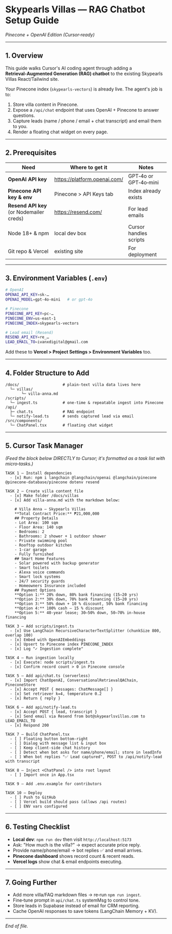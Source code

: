 # Skypearls Villas — RAG Chatbot Setup Guide  
*Pinecone + OpenAI Edition (Cursor‑ready)*  

---

## 1. Overview  
This guide walks Cursor's AI coding agent through adding a **Retrieval‑Augmented Generation (RAG) chatbot** to the existing Skypearls Villas React/Tailwind site.

Your Pinecone index (`skypearls-vectors`) is already live. The agent's job is to:

1. Store villa content in Pinecone.  
2. Expose a `/api/chat` endpoint that uses OpenAI + Pinecone to answer questions.  
3. Capture leads (name / phone / email + chat transcript) and email them to you.  
4. Render a floating chat widget on every page.

---

## 2. Prerequisites  

| Need | Where to get it | Notes |
|------|-----------------|-------|
| **OpenAI API key** | https://platform.openai.com/ | GPT‑4o or GPT‑4o‑mini |
| **Pinecone API key & env** | Pinecone > API Keys tab | Index already exists |
| **Resend API key** (or Nodemailer creds) | https://resend.com/ | For lead emails |
| Node 18+ & npm | local dev box | Cursor handles scripts |
| Git repo & Vercel | existing site | For deployment |

---

## 3. Environment Variables (`.env`)  

```bash
# OpenAI
OPENAI_API_KEY=sk‑…
OPENAI_MODEL=gpt-4o-mini   # or gpt-4o

# Pinecone
PINECONE_API_KEY=pc‑…
PINECONE_ENV=us-east-1
PINECONE_INDEX=skypearls-vectors

# Lead email (Resend)
RESEND_API_KEY=re_…
LEAD_EMAIL_TO=ivanxdigital@gmail.com
```

Add these to **Vercel > Project Settings > Environment Variables** too.

---

## 4. Folder Structure to Add  

```
/docs/                   # plain‑text villa data lives here
  └─ villas/
       └─ villa-anna.md
/scripts/
  └─ ingest.ts           # one‑time & repeatable ingest into Pinecone
/api/
  ├─ chat.ts             # RAG endpoint
  └─ notify-lead.ts      # sends captured lead via email
/src/components/
  └─ ChatPanel.tsx       # floating chat widget
```

---

## 5. Cursor Task Manager  
*(Feed the block below DIRECTLY to Cursor; it's formatted as a task list with micro‑tasks.)*

```task-manager
TASK 1 – Install dependencies
  - [x] Run: npm i langchain @langchain/openai @langchain/pinecone @pinecone-database/pinecone dotenv resend

TASK 2 – Create villa content file
  - [x] Make folder /docs/villas
  - [x] Add villa-anna.md with the markdown below:

    # Villa Anna – Skypearls Villas
    **Total Contract Price:** ₱21,000,000
    ## Property Details
    - Lot Area: 100 sqm
    - Floor Area: 140 sqm
    - Bedrooms: 2
    - Bathrooms: 2 shower + 1 outdoor shower
    - Private swimming pool
    - Rooftop outdoor kitchen
    - 1-car garage
    - Fully furnished
    ## Smart Home Features
    - Solar powered with backup generator
    - Smart toilets
    - Alexa voice commands
    - Smart lock systems
    - 24/7 security guards
    - Homeowners Insurance included
    ## Payment Options
    **Option 1:** 20% down, 80% bank financing (15–20 yrs)
    **Option 2:** 30% down, 70% bank financing (15–20 yrs)
    **Option 3:** 50% down + 10 % discount, 50% bank financing
    **Option 4:** 100% cash – 15 % discount
    **Option 5:** 40‑year lease; 30–50% down, 50–70% in‑house financing

TASK 3 – Add scripts/ingest.ts
  - [x] Use LangChain RecursiveCharacterTextSplitter (chunkSize 800, overlap 100)
  - [x] Embed with OpenAIEmbeddings
  - [x] Upsert to Pinecone index PINECONE_INDEX
  - [x] Log "✓ Ingestion complete"

TASK 4 – Run ingestion locally
  - [x] Execute: node scripts/ingest.ts
  - [x] Confirm record count > 0 in Pinecone console

TASK 5 – Add api/chat.ts (serverless)
  - [x] Import ChatOpenAI, ConversationalRetrievalQAChain, PineconeStore
  - [x] Accept POST { messages: ChatMessage[] }
  - [x] Set retriever k=4, temperature 0.2
  - [x] Return { reply }

TASK 6 – Add api/notify-lead.ts
  - [x] Accept POST { lead, transcript }
  - [x] Send email via Resend from bot@skypearlsvillas.com to LEAD_EMAIL_TO
  - [x] Respond 200

TASK 7 – Build ChatPanel.tsx
  - [ ] Floating button bottom‑right
  - [ ] Dialog with message list & input box
  - [ ] Keep client‑side chat history
  - [ ] Detect when bot asks for name/phone/email; store in leadInfo
  - [ ] When bot replies "✅ Lead captured", POST to /api/notify-lead with transcript

TASK 8 – Inject <ChatPanel /> into root layout
  - [ ] Import once in App.tsx

TASK 9 – Add .env.example for contributors

TASK 10 – Deploy
  - [ ] Push to GitHub
  - [ ] Vercel build should pass (allows /api routes)
  - [ ] ENV vars configured
```

---

## 6. Testing Checklist  

- **Local dev**: `npm run dev` then visit `http://localhost:5173`  
- Ask: "How much is the villa?" → expect accurate price reply.  
- Provide name/phone/email → bot replies ✅ and email arrives.  
- **Pinecone dashboard** shows record count & recent reads.  
- **Vercel logs** show chat & email endpoints executing.

---

## 7. Going Further  

* Add more villa/FAQ markdown files → re‑run `npm run ingest`.  
* Fine‑tune prompt in `api/chat.ts` systemMsg to control tone.  
* Store leads in Supabase instead of email for CRM reporting.  
* Cache OpenAI responses to save tokens (LangChain Memory + KV).  

---

*End of file.*
